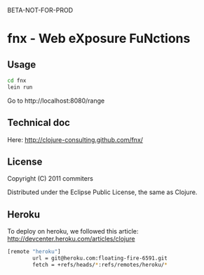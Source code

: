 BETA-NOT-FOR-PROD

# fnx - Web eXposure FuNctions

## Usage

```bash
cd fnx
lein run
```

Go to http://localhost:8080/range

## Technical doc

Here: http://clojure-consulting.github.com/fnx/

## License

Copyright (C) 2011 commiters

Distributed under the Eclipse Public License, the same as Clojure.

## Heroku

To deploy on heroku, we followed this article: http://devcenter.heroku.com/articles/clojure

```bash
[remote "heroku"]
        url = git@heroku.com:floating-fire-6591.git
        fetch = +refs/heads/*:refs/remotes/heroku/*
```



